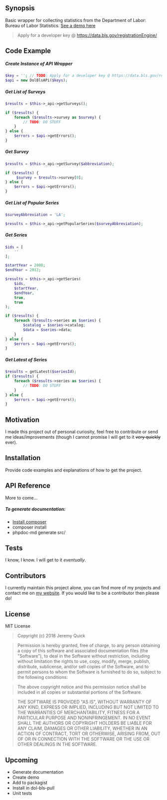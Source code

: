 ## Synopsis

Basic wrapper for collecting statistics from the Department of Labor: Bureau of Labor Statistics. 
[See a demo here](https://www.dol-bls-api.jrquick.com)

> Apply for a developer key @ https://data.bls.gov/registrationEngine/

## Code Example

##### Create Instance of API Wrapper
```php
$key = ''; // TODO: Apply for a developer key @ https://data.bls.gov/registrationEngine/
$api = new DolBlsAPi($keys);
```

##### Get List of Surveys
```php
$results = $this->_api->getSurveys();

if ($results) {
    foreach ($results->survey as $survey) {
        // TODO: DO STUFF
    }
} else {
    $errors = $api->getErrors();
}
```

##### Get Survey
```php
$results = $this->_api->getSurvey($abbreviation);

if ($results) {
     $survey = $results->survey[0];
} else {
    $errors = $api->getErrors();
}
 ```

##### Get List of Popular Series
```php
$surveyAbbreviation = 'LA';

$results = $this->_api->getPopularSeries($surveyAbbreviation);
```

##### Get Series
```php
$ids = [
    ''
];

$startYear = 2008; 
$endYear = 2012;

$results = $this->_api->getSeries(
    $ids,
    $startYear,
    $endYear,
    true,
    true
);

if ($results) {
    foreach ($results->series as $series) {
        $catalog = $series->catalog;
        $data = $series->data;
    }
} else {
    $errors = $api->getErrors();
}
```

##### Get Latest of Series
```php
$results = getLatest($seriesId);
if ($results) {
    foreach ($results->series as $series) {
        // TODO: DO STUFF
    }
} else {
    $errors = $api->getErrors();
}
```

## Motivation

I made this project out of personal curiosity, feel free to contribute or send me ideas/improvements (though I cannot promise I will get to it ~~very quickly~~ ever).

## Installation

Provide code examples and explanations of how to get the project.

## API Reference

More to come...

##### To generate documentation:

* [Install composer](https://getcomposer.org/download/)
* composer install
* phpdoc-md generate src/

## Tests

I know, I know. I will get to it _eventually_.

## Contributors

I currently maintain this project alone, you can find more of my projects and contact me on [my website](https://www.jrquick.com). If you would like to be a contributor then please do!

## License

MIT License

>Copyright (c) 2018 Jeremy Quick

>Permission is hereby granted, free of charge, to any person obtaining a copy
of this software and associated documentation files (the "Software"), to deal
in the Software without restriction, including without limitation the rights
to use, copy, modify, merge, publish, distribute, sublicense, and/or sell
copies of the Software, and to permit persons to whom the Software is
furnished to do so, subject to the following conditions:

>The above copyright notice and this permission notice shall be included in all
copies or substantial portions of the Software.

>THE SOFTWARE IS PROVIDED "AS IS", WITHOUT WARRANTY OF ANY KIND, EXPRESS OR
IMPLIED, INCLUDING BUT NOT LIMITED TO THE WARRANTIES OF MERCHANTABILITY,
FITNESS FOR A PARTICULAR PURPOSE AND NONINFRINGEMENT. IN NO EVENT SHALL THE
AUTHORS OR COPYRIGHT HOLDERS BE LIABLE FOR ANY CLAIM, DAMAGES OR OTHER
LIABILITY, WHETHER IN AN ACTION OF CONTRACT, TORT OR OTHERWISE, ARISING FROM,
OUT OF OR IN CONNECTION WITH THE SOFTWARE OR THE USE OR OTHER DEALINGS IN THE
SOFTWARE.

## Upcoming

* Generate documentation
* Create demo
* Add to packagist
* Install in dol-bls-pull
* Unit tests